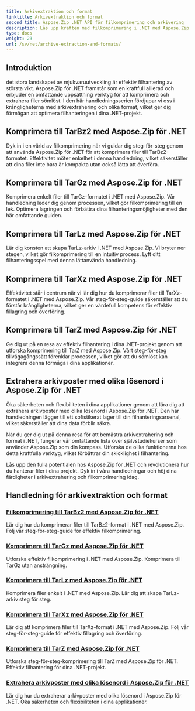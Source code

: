 ```yaml
---
title: Arkivextraktion och format
linktitle: Arkivextraktion och format
second_title: Aspose.Zip .NET API för filkomprimering och arkivering
description: Lås upp kraften med filkomprimering i .NET med Aspose.Zip. Lär dig att komprimera filer till olika format som TarBz2, TarGz och TarZ för effektiv lagring.
type: docs
weight: 23
url: /sv/net/archive-extraction-and-formats/
---
```


## Introduktion

det stora landskapet av mjukvaruutveckling är effektiv filhantering av största vikt. Aspose.Zip för .NET framstår som en kraftfull allierad och erbjuder en omfattande uppsättning verktyg för att komprimera och extrahera filer sömlöst. I den här handledningsserien fördjupar vi oss i krångligheterna med arkivextrahering och olika format, vilket ger dig förmågan att optimera filhanteringen i dina .NET-projekt.

## Komprimera till TarBz2 med Aspose.Zip för .NET

Dyk in i en värld av filkomprimering när vi guidar dig steg-för-steg genom att använda Aspose.Zip för .NET för att komprimera filer till TarBz2-formatet. Effektivitet möter enkelhet i denna handledning, vilket säkerställer att dina filer inte bara är kompakta utan också lätta att överföra.

## Komprimera till TarGz med Aspose.Zip för .NET

Komprimera enkelt filer till TarGz-formatet i .NET med Aspose.Zip. Vår handledning leder dig genom processen, vilket gör filkomprimering till en lek. Optimera lagringen och förbättra dina filhanteringsmöjligheter med den här omfattande guiden.

## Komprimera till TarLz med Aspose.Zip för .NET

Lär dig konsten att skapa TarLz-arkiv i .NET med Aspose.Zip. Vi bryter ner stegen, vilket gör filkomprimering till en intuitiv process. Lyft ditt filhanteringsspel med denna lättanvända handledning.

## Komprimera till TarXz med Aspose.Zip för .NET

Effektivitet står i centrum när vi lär dig hur du komprimerar filer till TarXz-formatet i .NET med Aspose.Zip. Vår steg-för-steg-guide säkerställer att du förstår krångligheterna, vilket ger en värdefull kompetens för effektiv fillagring och överföring.

## Komprimera till TarZ med Aspose.Zip för .NET

Ge dig ut på en resa av effektiv filhantering i dina .NET-projekt genom att utforska komprimering till TarZ med Aspose.Zip. Vårt steg-för-steg tillvägagångssätt förenklar processen, vilket gör att du sömlöst kan integrera denna förmåga i dina applikationer.

## Extrahera arkivposter med olika lösenord i Aspose.Zip för .NET

Öka säkerheten och flexibiliteten i dina applikationer genom att lära dig att extrahera arkivposter med olika lösenord i Aspose.Zip för .NET. Den här handledningen lägger till ett sofistikerat lager till din filhanteringsarsenal, vilket säkerställer att dina data förblir säkra.

När du ger dig ut på denna resa för att bemästra arkivextrahering och format i .NET, fungerar vår omfattande lista över självstudiekurser som använder Aspose.Zip som din kompass. Utforska de olika funktionerna hos detta kraftfulla verktyg, vilket förbättrar din skicklighet i filhantering.

Lås upp den fulla potentialen hos Aspose.Zip för .NET och revolutionera hur du hanterar filer i dina projekt. Dyk in i våra handledningar och höj dina färdigheter i arkivextrahering och filkomprimering idag.

## Handledning för arkivextraktion och format
### [Filkomprimering till TarBz2 med Aspose.Zip för .NET](./compress-to-tar-bz2/)
Lär dig hur du komprimerar filer till TarBz2-format i .NET med Aspose.Zip. Följ vår steg-för-steg-guide för effektiv filkomprimering.
### [Komprimera till TarGz med Aspose.Zip för .NET](./compress-to-tar-gz/)
Utforska effektiv filkomprimering i .NET med Aspose.Zip. Komprimera till TarGz utan ansträngning.
### [Komprimera till TarLz med Aspose.Zip för .NET](./compress-to-tar-lz/)
Komprimera filer enkelt i .NET med Aspose.Zip. Lär dig att skapa TarLz-arkiv steg för steg.
### [Komprimera till TarXz med Aspose.Zip för .NET](./compress-to-tar-xz/)
Lär dig att komprimera filer till TarXz-format i .NET med Aspose.Zip. Följ vår steg-för-steg-guide för effektiv fillagring och överföring.
### [Komprimera till TarZ med Aspose.Zip för .NET](./compress-to-tar-z/)
Utforska steg-för-steg-komprimering till TarZ med Aspose.Zip för .NET. Effektiv filhantering för dina .NET-projekt.
### [Extrahera arkivposter med olika lösenord i Aspose.Zip för .NET](./extract-archive-different-passwords/)
Lär dig hur du extraherar arkivposter med olika lösenord i Aspose.Zip för .NET. Öka säkerheten och flexibiliteten i dina applikationer.